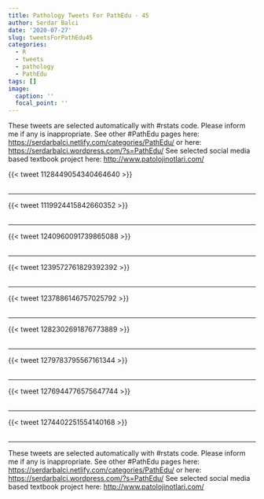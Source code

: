 ```yaml
---
title: Pathology Tweets For PathEdu - 45
author: Serdar Balci
date: '2020-07-27'
slug: tweetsForPathEdu45
categories:
  - R
  - tweets
  - pathology
  - PathEdu
tags: []
image:
  caption: ''
  focal_point: ''
---
```



These tweets are selected automatically with #rstats code. Please inform me if any is inappropriate.
See other #PathEdu pages here: https://serdarbalci.netlify.com/categories/PathEdu/  or here: https://serdarbalci.wordpress.com/?s=PathEdu/ 
See selected social media based textbook project here: http://www.patolojinotlari.com/

{{< tweet 1128449054340464640 >}}
<br>
<br>
<hr>
{{< tweet 1119924415842660352 >}}
<br>
<br>
<hr>
{{< tweet 1240960091739865088 >}}
<br>
<br>
<hr>
{{< tweet 1239572761829392392 >}}
<br>
<br>
<hr>
{{< tweet 1237886146757025792 >}}
<br>
<br>
<hr>
{{< tweet 1282302691876773889 >}}
<br>
<br>
<hr>
{{< tweet 1279783795567161344 >}}
<br>
<br>
<hr>
{{< tweet 1276944776575647744 >}}
<br>
<br>
<hr>
{{< tweet 1274402251554140168 >}}
<br>
<br>
<hr>


These tweets are selected automatically with #rstats code. Please inform me if any is inappropriate.
See other #PathEdu pages here: https://serdarbalci.netlify.com/categories/PathEdu/  or here: https://serdarbalci.wordpress.com/?s=PathEdu/ 
See selected social media based textbook project here: http://www.patolojinotlari.com/
